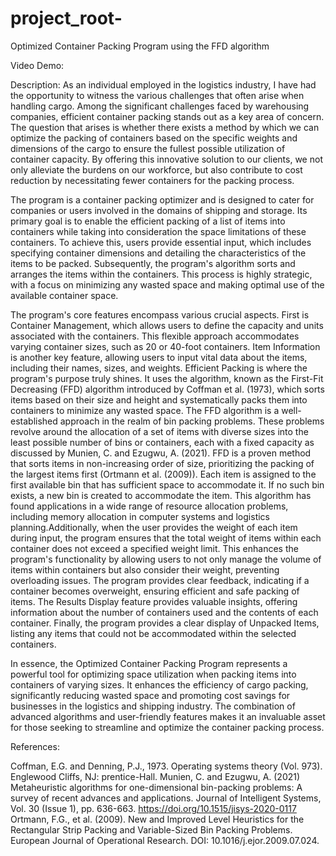 # project_root-
Optimized Container Packing Program using the FFD algorithm

Video Demo:  <URL HERE>

Description: 
As an individual employed in the logistics industry, I have had the opportunity to witness the various challenges that often arise when handling cargo. Among the significant challenges faced by warehousing companies, efficient container packing stands out as a key area of concern. The question that arises is whether there exists a method by which we can optimize the packing of containers based on the specific weights and dimensions of the cargo to ensure  the fullest possible utilization of container capacity. By offering this innovative solution to our clients, we not only alleviate the burdens on our workforce, but also contribute to cost reduction by necessitating fewer containers for the packing process.

The program is a container packing optimizer and is designed to cater for companies or users involved in the domains of shipping and storage. Its primary goal is to enable the efficient packing of a list of items into containers while taking into consideration the space limitations of these containers. To achieve this, users provide essential input, which includes specifying container dimensions and detailing the characteristics of the items to be packed. Subsequently, the program's algorithm sorts and arranges the items within the containers. This process is highly strategic, with a focus on minimizing any wasted space and making optimal use of the available container space.

The program's core features encompass various crucial aspects. First is Container Management, which allows users to define the capacity and units associated with the containers. This flexible approach accommodates varying container sizes, such as 20 or 40-foot containers. Item Information is another key feature, allowing users to input vital data about the items, including their names, sizes, and weights. Efficient Packing is where the program's  purpose truly shines. It uses the algorithm, known as the First-Fit Decreasing (FFD) algorithm introduced by Coffman et al. (1973), which sorts items based on their size and height and systematically packs them into containers to minimize any wasted space. The FFD algorithm is a well-established approach in the realm of bin packing problems. These problems revolve around the allocation of a set of items with diverse sizes into the least possible number of bins or containers, each with a fixed capacity as discussed by Munien, C. and Ezugwu, A. (2021). FFD is a proven method that sorts items in non-increasing order of size, prioritizing the packing of the largest items first (Ortmann et al. (2009)). Each item is assigned to the  first available bin that has sufficient space to accommodate it. If no such bin exists, a new bin is created to accommodate the item. This algorithm has found applications in a wide range of resource allocation problems, including memory allocation in computer systems and logistics planning.Additionally, when the user provides the weight of each item during input, the program ensures that the total weight of items within each container does not exceed a specified weight limit. This enhances the program's functionality by allowing users to not only manage the volume of items within containers but also consider their weight, preventing overloading issues. The program provides clear feedback, indicating if a container becomes overweight, ensuring efficient and safe packing of items. The Results Display feature provides valuable insights, offering information about the number of containers used and the contents of each container. Finally, the program provides a clear display of Unpacked Items, listing any items that could not be accommodated within the selected containers.

In essence, the Optimized Container Packing Program represents a powerful tool for optimizing space utilization when packing items into containers of varying sizes. It enhances the efficiency of cargo packing, significantly reducing wasted space and promoting cost savings for businesses in the logistics and shipping industry. The combination of advanced algorithms and user-friendly features makes it an invaluable asset for those seeking to streamline and optimize the container packing process.


References:

Coffman, E.G. and Denning, P.J., 1973. Operating systems theory (Vol. 973). Englewood Cliffs, NJ: prentice-Hall.
Munien, C. and Ezugwu, A. (2021) Metaheuristic algorithms for one-dimensional bin-packing problems: A survey of recent advances and applications. Journal of Intelligent Systems, Vol. 30 (Issue 1), pp. 636-663. https://doi.org/10.1515/jisys-2020-0117
Ortmann, F.G., et al. (2009). New and Improved Level Heuristics for the Rectangular Strip Packing and Variable-Sized Bin Packing Problems. European Journal of Operational Research. DOI: 10.1016/j.ejor.2009.07.024.
